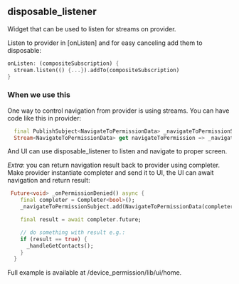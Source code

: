
## disposable_listener

Widget that can be used to listen for streams on provider.

Listen to provider in [onListen] and for easy canceling add them to disposable:

```dart
onListen: (compositeSubscription) {
  stream.listen(() {...}).addTo(compositeSubscription)
}
```

### When we use this

One way to control navigation from provider is using streams. You can have code like this in
provider:

```dart
  final PublishSubject<NavigateToPermissionData> _navigateToPermissionSubject = PublishSubject();
  Stream<NavigateToPermissionData> get navigateToPermission => _navigateToPermissionSubject;
```

And UI can use disposable_listener to listen and navigate to proper screen.

*Extra*: you can return navigation result back to provider using completer. Make provider
instantiate completer and send it to UI, the UI can await navigation and return result:

```dart
 Future<void> _onPermissionDenied() async {
    final completer = Completer<bool>();
    _navigateToPermissionSubject.add(NavigateToPermissionData(completer));

    final result = await completer.future;

    // do something with result e.g.:
    if (result == true) {
      _handleGetContacts();
    }
  }
```

Full example is available at /device_permission/lib/ui/home.